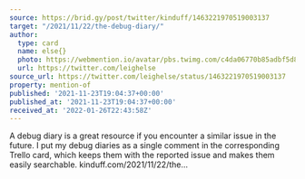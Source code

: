 ```yaml
---
source: https://brid.gy/post/twitter/kinduff/1463221970519003137
target: "/2021/11/22/the-debug-diary/"
author:
  type: card
  name: else{}
  photo: https://webmention.io/avatar/pbs.twimg.com/c4da06770b85adbf5d8d834518a141e6feded8b5dcb5caf25cdd7d4d889ab9fb.jpg
  url: https://twitter.com/leighelse
source_url: https://twitter.com/leighelse/status/1463221970519003137
property: mention-of
published: '2021-11-23T19:04:37+00:00'
published_at: '2021-11-23T19:04:37+00:00'
received_at: '2022-01-26T22:43:58Z'
---
```


A debug diary is a great resource if you encounter a similar issue in the future. I put my debug diaries as a single comment in the corresponding Trello card, which keeps them with the reported issue and makes them easily searchable. kinduff.com/2021/11/22/the…